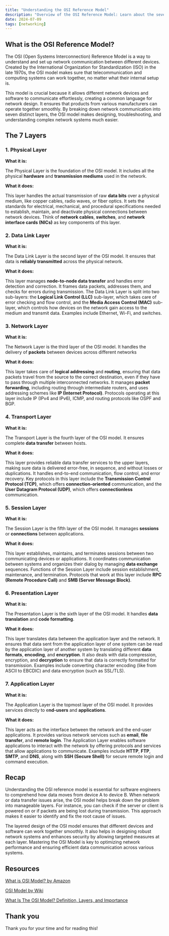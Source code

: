```yaml
---
title: "Understanding the OSI Reference Model"
description: "Overview of the OSI Reference Model: Learn about the seven layers, their functions, and how they enable seamless network communication between diverse systems."
date: 2024-07-09
tags: [networking]
---
```


## What is the OSI Reference Model?

The OSI (Open Systems Interconnection) Reference Model is a way to understand and set up network communication between different devices. Created by the International Organization for Standardization (ISO) in the late 1970s, the OSI model makes sure that telecommunication and computing systems can work together, no matter what their internal setup is.

This model is crucial because it allows different network devices and software to communicate effortlessly, creating a common language for network design. It ensures that products from various manufacturers can operate together smoothly. By breaking down network communication into seven distinct layers, the OSI model makes designing, troubleshooting, and understanding complex network systems much easier.

## The 7 Layers

### 1. Physical Layer

**What it is:**

The Physical Layer is the foundation of the OSI model. It includes all the physical **hardware** and **transmission mediums** used in the network.

**What it does:**

This layer handles the actual transmission of raw **data bits** over a physical medium, like copper cables, radio waves, or fiber optics. It sets the standards for electrical, mechanical, and procedural specifications needed to establish, maintain, and deactivate physical connections between network devices. Think of **network cables**, **switches**, and **network interface cards (NICs)** as key components of this layer.

### 2. Data Link Layer

**What it is:**

The Data Link Layer is the second layer of the OSI model. It ensures that data is **reliably transmitted** across the physical network.

**What it does:**

This layer manages **node-to-node data transfer** and handles error detection and correction. It frames data packets, addresses them, and checks for errors during transmission. The Data Link Layer is split into two sub-layers: the **Logical Link Control (LLC)** sub-layer, which takes care of error checking and flow control, and the **Media Access Control (MAC)** sub-layer, which controls how devices on the network gain access to the medium and transmit data. Examples include Ethernet, Wi-Fi, and switches.

### 3. Network Layer

**What it is:**

The Network Layer is the third layer of the OSI model. It handles the delivery of **packets** between devices across different networks

**What it does:**

This layer takes care of **logical addressing** and **routing**, ensuring that data packets travel from the source to the correct destination, even if they have to pass through multiple interconnected networks. It manages **packet** **forwarding**, including routing through intermediate routers, and uses addressing schemes like **IP (Internet Protocol)**. Protocols operating at this layer include IP (IPv4 and IPv6), ICMP, and routing protocols like OSPF and BGP.

### 4. Transport Layer

**What it is:**

The Transport Layer is the fourth layer of the OSI model. It ensures complete **data transfer** between hosts.

**What it does:**

This layer provides reliable data transfer services to the upper layers, making sure data is delivered error-free, in sequence, and without losses or duplications. It handles end-to-end communication, flow control, and error recovery. Key protocols in this layer include the **Transmission Control Protocol (TCP)**, which offers **connection-oriented** communication, and the **User Datagram Protocol (UDP)**, which offers **connectionless** communication.

### 5. Session Layer

**What it is:**

The Session Layer is the fifth layer of the OSI model. It manages **sessions** or **connections** between applications.

**What it does:**

This layer establishes, maintains, and terminates sessions between two communicating devices or applications. It coordinates communication between systems and organizes their dialog by managing **data exchange** sequences. Functions of the Session Layer include session establishment, maintenance, and termination. Protocols that work at this layer include **RPC (Remote Procedure Call)** and **SMB (Server Message Block)**.

### 6. Presentation Layer

**What it is:**

The Presentation Layer is the sixth layer of the OSI model. It handles **data translation** and **code formatting**.

**What it does:**

This layer translates data between the application layer and the network. It ensures that data sent from the application layer of one system can be read by the application layer of another system by translating different **data formats**, **encoding**, and **encryption**. It also deals with data compression, encryption, and **decryption** to ensure that data is correctly formatted for transmission. Examples include converting character encoding (like from ASCII to EBCDIC) and data encryption (such as SSL/TLS).

### 7. Application Layer

**What it is:**

The Application Layer is the topmost layer of the OSI model. It provides services directly to e**nd-users** and **applications**.

**What it does:**

This layer acts as the interface between the network and the end-user applications. It provides various network services such as **email**, **file transfer**, and **remote login**. The Application Layer enables software applications to interact with the network by offering protocols and services that allow applications to communicate. Examples include **HTTP**, **FTP**, **SMTP**, and **DNS**, along with **SSH (Secure Shell)** for secure remote login and command execution.

## Recap

Understanding the OSI reference model is essential for software engineers to comprehend how data moves from device A to device B. When network or data transfer issues arise, the OSI model helps break down the problem into manageable layers. For instance, you can check if the server or client is powered on or if packets are being lost during transmission. This approach makes it easier to identify and fix the root cause of issues.

The layered design of the OSI model ensures that different devices and software can work together smoothly. It also helps in designing robust network systems and enhances security by allowing targeted measures at each layer. Mastering the OSI Model is key to optimizing network performance and ensuring efficient data communication across various systems.

## Resources

[What is OSI Model? by Amazon](https://aws.amazon.com/what-is/osi-model/)

[OSI Model by Wiki](https://en.wikipedia.org/wiki/OSI_model)

[What Is The OSI Model? Definition, Layers, and Importance](https://www.spiceworks.com/tech/networking/articles/what-is-osi-model/)

## Thank you

Thank you for your time and for reading this!
